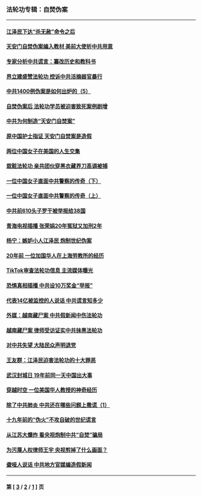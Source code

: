 ### 法轮功专辑：自焚伪案
---
#### [江泽民下达“杀无赦”命令之后](../../pages/nf5562/n13878084.md?01210430) 
#### [天安门自焚伪案编入教材 美前大使析中共用意](../../pages/nf5562/n13791932.md?01210430) 
#### [专家分析中共谎言：纂改历史和教科书](../../pages/nf5562/n13781542.md?01210430) 
#### [界立建盛赞法轮功 控诉中共活摘器官暴行](../../pages/nf5562/n13781971.md?01210430) 
#### [中共1400例伪案是如何出炉的（5）](../../pages/nf5562/n13226831.md?01210430) 
#### [自焚伪案后 法轮功学员被迫害致死案例剧增](../../pages/nf5562/n13190600.md?01210430) 
#### [中共为何制造“天安门自焚案”](../../pages/nf5562/n13183270.md?01210430) 
#### [原中国护士指证 天安门自焚案是造假](../../pages/nf5562/n13172289.md?01210430) 
#### [两位中国女子在美国的人生交集](../../pages/nf5562/n13156138.md?01210430) 
#### [栽赃法轮功 亲共团伙穿黑衣藏界刀高调被捕](../../pages/nf5562/n13073780.md?01210430) 
#### [一位中国女子直面中共警察的传奇（下）](../../pages/nf5562/n12989706.md?01210430) 
#### [一位中国女子直面中共警察的传奇（上）](../../pages/nf5562/n12985072.md?01210430) 
#### [中共前610头子罗干被举报给38国](../../pages/nf5562/n12975419.md?01210430) 
#### [青海电视插播 张荣娟20年冤狱又加刑2年](../../pages/nf5562/n12738166.md?01210430) 
#### [杨宁：嫉妒小人江泽民 炮制世纪伪案](../../pages/nf5562/n12724108.md?01210430) 
#### [20年前 一位加国华人在上海劳教所的经历](../../pages/nf5562/n12707932.md?01210430) 
#### [TikTok审查法轮功信息 主流媒体曝光](../../pages/nf5562/n12362336.md?01210430) 
#### [恐惧真相插播 中共设10万奖金“举报”](../../pages/nf5562/n12306396.md?01210430) 
#### [代表14亿被监控的人说话 中共谎言知多少](../../pages/nf5562/n12297484.md?01210430) 
#### [外媒：越南藏尸案 中共假新闻中伤法轮功](../../pages/nf5562/n12264411.md?01210430) 
#### [越南藏尸案 律师受访证实中共抹黑法轮功](../../pages/nf5562/n12261878.md?01210430) 
#### [对中共失望 大陆民众声明退党](../../pages/nf5562/n12187315.md?01210430) 
#### [王友群：江泽民迫害法轮功的十大罪恶](../../pages/nf5562/n12169074.md?01210430) 
#### [武汉封城日 19年前同一天中国出大事](../../pages/nf5562/n12150901.md?01210430) 
#### [穿越时空  一位美国华人教授的神奇经历](../../pages/nf5562/n12097460.md?01210430) 
#### [除了中共肺炎 中共还在哪些问题上撒谎（1）](../../pages/nf5562/n11955770.md?01210430) 
#### [十九年前的“伪火”不攻自破的世纪谎言](../../pages/nf5562/n11813238.md?01210430) 
#### [从江苏大爆炸 看央视炮制中共“自焚”骗局](../../pages/nf5562/n11140275.md?01210430) 
#### [为污蔑人权律师王宇 央视剪掉了什么画面？](../../pages/nf5562/n11130142.md?01210430) 
#### [聋哑人说话 中共地方官媒编造假新闻](../../pages/nf5562/n11006067.md?01210430) 

---
#### 第 [ [3](./3.md?01210430) / [2](./2.md?01210430) / [1](./1.md?01210430) ] 页
